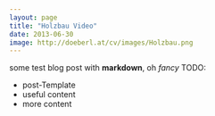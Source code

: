 ```yaml
---
layout: page
title: "Holzbau Video"
date: 2013-06-30
image: http://doeberl.at/cv/images/Holzbau.png
---
```


some test blog post with **markdown**, oh *fancy*
TODO:
* post-Template
* useful content
* more content
